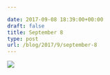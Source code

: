 ```yaml
---

date: 2017-09-08 18:39:00+00:00
draft: false
title: September 8
type: post
url: /blog/2017/9/september-8
---
```




  
![](/images/2017-09-08-20179september-8/IMG_2245.jpg)

  


